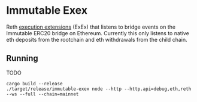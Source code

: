 # Immutable Exex

Reth [execution extensions](https://www.paradigm.xyz/2024/05/reth-exex) (ExEx) that listens to bridge events on the Immutable ERC20 bridge on Ethereum.
Currently this only listens to native eth deposits from the rootchain and eth withdrawals from the child chain.

## Running
TODO

```
cargo build --release
./target/release/immutable-exex node --http --http.api=debug,eth,reth --ws --full --chain=mainnet
```